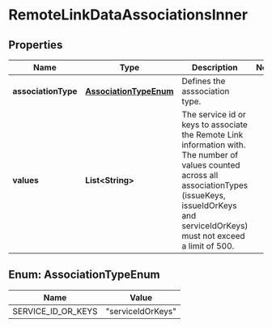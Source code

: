

# RemoteLinkDataAssociationsInner


## Properties

| Name | Type | Description | Notes |
|------------ | ------------- | ------------- | -------------|
|**associationType** | [**AssociationTypeEnum**](#AssociationTypeEnum) | Defines the asssociation type.  |  |
|**values** | **List&lt;String&gt;** | The service id or keys to associate the Remote Link information with.  The number of values counted across all associationTypes (issueKeys, issueIdOrKeys and serviceIdOrKeys) must not exceed a limit of 500.  |  |



## Enum: AssociationTypeEnum

| Name | Value |
|---- | -----|
| SERVICE_ID_OR_KEYS | &quot;serviceIdOrKeys&quot; |




